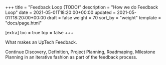 +++
title = "Feedback Loop (TODO)"
description = "How we do Feedback Loop"
date = 2021-05-01T18:20:00+00:00
updated = 2021-05-01T18:20:00+00:00
draft = false
weight = 70
sort_by = "weight"
template = "docs/page.html"

[extra]
toc = true
top = false
+++


What makes an UpTech Feedback.

Continue Discovery, Definition, Project Planning, Roadmaping, Milestone Planning in an iterative fashion as part of the feedback process.
